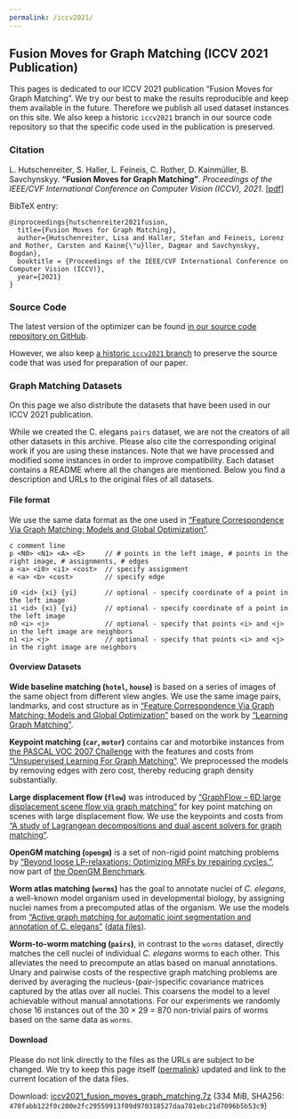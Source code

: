 ```yaml
---
permalink: /iccv2021/
---
```


## Fusion Moves for Graph Matching (ICCV 2021 Publication)

This pages is dedicated to our ICCV 2021 publication “Fusion Moves for Graph Matching”.
We try our best to make the results reproducible and keep them available in the future.
Therefore we publish all used dataset instances on this site.
We also keep a historic `iccv2021` branch in our source code repository so that the specific code used in the publication is preserved.

### Citation

L. Hutschenreiter, S. Haller, L. Feineis, C. Rother, D. Kainmüller, B. Savchynskyy.
**“Fusion Moves for Graph Matching”**.
*Proceedings of the IEEE/CVF International Conference on Computer Vision (ICCV), 2021*. [[pdf][arxiv2021]]

BibTeX entry:

```
@inproceedings{hutschenreiter2021fusion,
  title={Fusion Moves for Graph Matching},
  author={Hutschenreiter, Lisa and Haller, Stefan and Feineis, Lorenz and Rother, Carsten and Kainm{\"u}ller, Dagmar and Savchynskyy, Bogdan},
  booktitle = {Proceedings of the IEEE/CVF International Conference on Computer Vision (ICCV)},
  year={2021}
}
```

### Source Code

The latest version of the optimizer can be found [in our source code repository on GitHub][libmpopt-main].

However, we also keep [a historic `iccv2021` branch][libmpopt-iccv2021] to preserve the source code that was used for preparation of our paper.

### Graph Matching Datasets

On this page we also distribute the datasets that have been used in our ICCV 2021 publication.

While we created the C. elegans `pairs` dataset, we are not the creators of all other datasets in this archive.
Please also cite the corresponding original work if you are using these instances.
Note that we have processed and modified some instances in order to improve compatibility.
Each dataset contains a README where all the changes are mentioned.
Below you find a description and URLs to the original files of all datasets.

#### File format

We use the same data format as the one used in [“Feature Correspondence Via Graph Matching: Models and Global Optimization”][torresani].

```
c comment line
p <N0> <N1> <A> <E>     // # points in the left image, # points in the right image, # assignments, # edges
a <a> <i0> <i1> <cost>  // specify assignment
e <a> <b> <cost>        // specify edge

i0 <id> {xi} {yi}       // optional - specify coordinate of a point in the left image
i1 <id> {xi} {yi}       // optional - specify coordinate of a point in the left image
n0 <i> <j>              // optional - specify that points <i> and <j> in the left image are neighbors
n1 <i> <j>              // optional - specify that points <i> and <j> in the right image are neighbors
```

#### Overview Datasets

**Wide baseline matching (`hotel`, `house`)**
is based on a series of images of the same object from different view angles. We use the same image pairs, landmarks, and cost structure as in [“Feature Correspondence Via Graph Matching: Models and Global Optimization”][torresani] based on the work by [“Learning Graph Matching”][caetano].

**Keypoint matching (`car`, `motor`)**
contains car and motorbike instances from [the PASCAL VOC 2007 Challenge][pascal-voc-2007] with the features and costs from [“Unsupervised Learning For Graph Matching”][leordeanu].
We preprocessed the models by removing edges with zero cost, thereby reducing graph density substantially.

**Large displacement flow (`flow`)**
was introduced by [“GraphFlow – 6D large displacement scene flow via graph matching”][alhaija] for key point matching on scenes with large displacement flow.
We use the keypoints and costs from [“A study of Lagrangean decompositions and dual ascent solvers for graph matching”][swoboda].

**OpenGM matching (`opengm`)**
is a set of non-rigid point matching problems by [“Beyond loose LP-relaxations: Optimizing MRFs by repairing cycles.”][komodakis], now part of [the OpenGM Benchmark][opengm].

**Worm atlas matching (`worms`)**
has the goal to annotate nuclei of *C. elegans*, a well-known model organism used in developmental biology, by assigning nuclei names from a precomputed atlas of
the organism.
We use the models from [“Active graph matching for automatic joint segmentation and annotation of C. elegans”][kainmueller] ([data files][kainmueller-data]).

**Worm-to-worm matching (`pairs`)**,
in contrast to the `worms` dataset, directly matches the cell nuclei of individual *C. elegans* worms to each other.
This alleviates the need to precompute an atlas based on manual annotations.
Unary and pairwise costs of the respective graph matching problems are derived by averaging the nucleus-(pair-)specific covariance matrices captured by the atlas over all nuclei.
This coarsens the model to a level achievable without manual annotations.
For our experiments we randomly chose 16 instances out of the 30 &times; 29 = 870 non-trivial pairs of worms based on the same data as `worms`.

#### Download

Please do not link directly to the files as the URLs are subject to be changed.
We try to keep this page itself ([permalink][permalink]) updated and link to the current location of the data files.

Download: [iccv2021_fusion_moves_graph_matching.7z][download] (334 MiB, SHA256: `470fabb122f0c200e2fc29559913f09d970318527daa781ebc21d7096b5b53c9`)

[arxiv2021]: https://arxiv.org/pdf/2101.12085
[libmpopt-main]: https://github.com/vislearn/libmpopt
[libmpopt-iccv2021]: https://github.com/vislearn/libmpopt/tree/iccv2021
[torresani]: https://doi.org/10.1007/978-3-540-88688-4_44
[caetano]: https://doi.org/10.1109/TPAMI.2009.28
[pascal-voc-2007]: http://www.pascal-network.org/challenges/VOC/voc2007/workshop/index.html
[leordeanu]: https://doi.org/10.1007/s11263-011-0442-2
[alhaija]: https://doi.org/10.1007/978-3-319-24947-6_23
[swoboda]: https://doi.org/10.1109/CVPR.2017.747
[komodakis]: https://doi.org/10.1007/978-3-540-88690-7_60
[opengm]: http://hciweb2.iwr.uni-heidelberg.de/opengm/
[kainmueller]: https://doi.org/10.1007/978-3-319-10404-1_11
[kainmueller-data]: https://doi.org/10.15479/AT:ISTA:57
[permalink]: https://vislearn.github.io/libmpopt/iccv2021/
[download]: https://hci.iwr.uni-heidelberg.de/vislearn/HTML/people/stefan_haller/datasets/iccv2021_fusion_moves_graph_matching.7z
